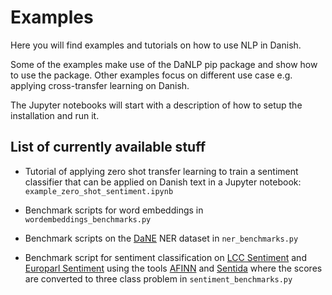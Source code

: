 Examples
========

Here you will find examples and tutorials on how to use NLP in Danish.

Some of the examples make use of the DaNLP pip package and show how to use the 
package. Other examples focus on different use case e.g. applying cross-transfer 
learning on Danish. 

The Jupyter notebooks will start with a description of how to setup the 
installation and run it.      


## List of currently available stuff

-  Tutorial of applying zero shot transfer learning to train a sentiment 
   classifier that can be applied on Danish text in a Jupyter notebook:
   `example_zero_shot_sentiment.ipynb`
-  Benchmark scripts for word embeddings in `wordembeddings_benchmarks.py`
-  Benchmark scripts on the
   [DaNE](https://github.com/alexandrainst/danlp/blob/master/docs/datasets.md#danish-dependency-treebank) 
   NER dataset in `ner_benchmarks.py`

- Benchmark script for sentiment classification on [LCC Sentiment](https://github.com/alexandrainst/danlp/blob/master/docs/datasets.md#lcc-sentiment)  and [Europarl Sentiment](https://github.com/alexandrainst/danlp/blob/master/docs/datasets.md#europarl-sentiment) using the tools [AFINN](https://github.com/alexandrainst/danlp/blob/master/docs/models/sentiment_analysis.md#afinn) and [Sentida](https://github.com/alexandrainst/danlp/blob/master/docs/models/sentiment_analysis.md#sentida) where the scores are converted to three class problem in `sentiment_benchmarks.py`

